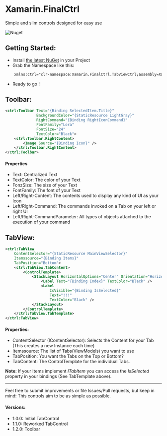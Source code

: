 # Xamarin.FinalCtrl

Simple and slim controls designed for easy use

![Nuget](https://img.shields.io/nuget/v/Xamarin.FinalCtrl?style=plastic)

## Getting Started:
- Install [the latest NuGet](https://www.nuget.org/packages/Xamarin.FinalCtrl/1.2.0) in your Project
- Grab the Namespace like this:
```xml
    xmlns:ctrl="clr-namespace:Xamarin.FinalCtrl.TabViewCtrl;assembly=Xamarin.FinalCtrl"
```
- Ready to go !

## Toolbar:
```xml
<ctrl:Toolbar Text="{Binding SelectedItem.Title}"
              BackgroundColor="{StaticResource LightGray}"
              RightCommand="{Binding RightIconCommand}"
              FontFamily="Lora"
              FontSize="24"
              TextColor="Black">
    <ctrl:Toolbar.RightContent>
        <Image Source="{Binding Icon}" />
    </ctrl:Toolbar.RightContent>
</ctrl:Toolbar>

```

#### Properties
- Text: Centralized Text
- TextColor: The color of your Text
- FonzSize: The size of your Text
- FontFamily: The font of your Text
- Left/Right-Content: The contents used to display any kind of UI as your Icon
- Left/Right-Command: The commands invoked on a Tab on your left or right UI
- Left/Right-CommandParameter: All types of objects attached to the execution of your command

## TabView:

```xml
<ctrl:TabView
    ContentSelector="{StaticResource MainViewSelector}"
    Itemssource="{Binding Items}"
    TabPosition="Bottom">
    <ctrl:TabView.TabContent>
        <ControlTemplate>
            <StackLayout HorizontalOptions="Center" Orientation="Horizontal">
                <Label Text="{Binding Index}" TextColor="Black" />
                <Label
                    IsVisible="{Binding IsSelected}"
                    Text="!!!"
                    TextColor="Black" />
            </StackLayout>
        </ControlTemplate>
    </ctrl:TabView.TabTemplate>
</ctrl:TabView>
```

#### Properties:
- ContentSelector (IContentSelector): Selects the Content for your Tab (This creates a new Instance each time)
- Itemssource: The list of Tabs(ViewModels) you want to use
- TabPosition: You want the Tabs on the Top or Bottom?
- TabContent: The ControlTemplate for the individual Tabs.

**Note:** If your Items implement *ITabItem*  you can access the *IsSelected* property in your bindings (See TabTemplate above).

------------
Feel free to submit improvements or file Issues/Pull requests, but keep in mind: 
This controls aim to be as simple as possible.


#### Versions:
- 1.0.0: Initial TabControl
- 1.1.0: Reworked TabControl
- 1.2.0: Toolbar

